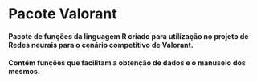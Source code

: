 # Pacote Valorant

#### Pacote de funções da linguagem R criado para utilização no projeto de Redes neurais para o cenário competitivo de Valorant. 
#### Contém funções que facilitam a obtenção de dados e o manuseio dos mesmos.
